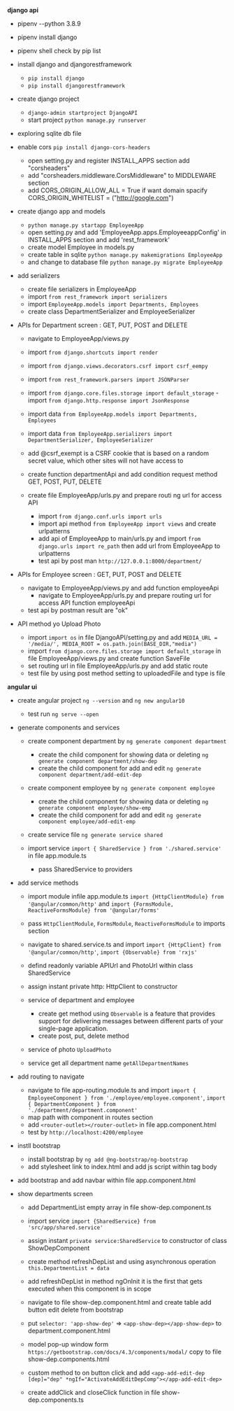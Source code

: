**django api**

- pipenv --python 3.8.9

- pipenv install django

- pipenv shell check by pip list

- install django and djangorestframework

  - `pip install django`
  - `pip install djangorestframework`

- create django project

  - `django-admin startproject DjangoAPI`
  - start project `python manage.py runserver`

- exploring sqlite db file

- enable cors `pip install django-cors-headers`

  - open setting.py and register INSTALL_APPS section add "corsheaders"
  - add "corsheaders.middleware.CorsMiddleware" to MIDDLEWARE section
  - add CORS_ORIGIN_ALLOW_ALL = True if want domain spacify CORS_ORIGIN_WHITELIST = ("http://google.com")

- create django app and models

  - `python manage.py startapp EmployeeApp`
  - open setting.py and add 'EmployeeApp.apps.EmployeeappConfig' in INSTALL_APPS section and add 'rest_framework'
  - create model Employee in models.py
  - create table in sqlite `python manage.py makemigrations EmployeeApp`
  - and change to database file `python manage.py migrate EmployeeApp`

- add serializers

  - create file serializers in EmployeeApp
  - import `from rest_framework import serializers`
  - import `EmployeeApp.models import Departments, Employees`
  - create class DepartmentSerializer and EmployeeSerializer

- APIs for Department screen : GET, PUT, POST and DELETE

  - navigate to EmployeeApp/views.py
  - import `from django.shortcuts import render`
  - import `from django.views.decorators.csrf import csrf_eempy`
  - import `from rest_framework.parsers import JSONParser`
  - import `from django.core.files.storage import default_storage`
    -import `from django.http.response import JsonResponse`

  - import data `from EmployeeApp.models import Departments, Employees`
  - import data `from EmployeeApp.serializers import DepartmentSerializer, EmployeeSerializer`

  - add @csrf_exempt is a CSRF cookie that is based on a random secret value, which other sites will not have access to

  - create function departmentApi and add condition request method GET, POST, PUT, DELETE

  - create file EmployeeApp/urls.py and prepare routi ng url for access API
    - import `from django.conf.urls import urls`
    - import api method `from EmployeeApp import views` and create urlpatterns
    - add api of EmployeeApp to main/urls.py and import `from django.urls import re_path` then add url from EmployeeApp to urlpatterns
    - test api by post man `http://127.0.0.1:8000/department/`

- APIs for Employee screen : GET, PUT, POST and DELETE

  - navigate to EmployeeApp/views.py and add function employeeApi
    - navigate to EmployeeApp/urls.py and prepare routing url for access API function employeeApi
  - test api by postman result are "ok"

- API method yo Upload Photo
  - import `import os` in file DjangoAPI/setting.py and add `MEDIA_URL = '/media/', MEDIA_ROOT = os.path.join(BASE_DIR,"media")`
  - import `from django.core.files.storage import default_storage` in file EmployeeApp/views.py and create function SaveFile
  - set routing url in file EmployeeApp/urls.py and add static route
  - test file by using post method setting to uploadedFile and type is file

**angular ui**

- create angular project `ng --version` and `ng new angular10`

  - test run `ng serve --open`

- generate components and services

  - create component department by `ng generate component department`

    - create the child component for showing data or deleting `ng generate component department/show-dep`
    - create the child component for add and edit `ng generate component department/add-edit-dep`

  - create component employee by `ng generate component employee`

    - create the child component for showing data or deleting `ng generate component employee/show-emp`
    - create the child component for add and edit `ng generate component employee/add-edit-emp`

  - create service file `ng generate service shared`

  - import service `import { SharedService } from './shared.service'` in file app.module.ts
    - pass SharedService to providers

- add service methods

  - import module infile app.module.ts `import {HttpClientModule} from '@angular/common/http'` and `import {FormsModule, ReactiveFormsModule} from '@angular/forms'`
  - pass `HttpClientModule`, `FormsModule`, `ReactiveFormsModule` to imports section
  - navigate to shared.service.ts and import `import {HttpClient} from '@angular/common/http'`, `import {Observable} from 'rxjs'`
  - defind readonly variable APIUrl and PhotoUrl within class SharedService

  - assign instant private http: HttpClient to constructor

  - service of department and employee

    - create get method using `Observable` is a feature that provides support for delivering messages between different parts of your single-page application.
    - create post, put, delete method

  - service of photo `UploadPhoto`
  - service get all department name `getAllDepartmentNames`

- add routing to navigate

  - navigate to file app-routing.module.ts and import `import { EmployeeComponent } from './employee/employee.component'`, `import { DepartmentComponent } from './department/department.component'`
  - map path with component in routes section
  - add `<router-outlet></router-outlet>` in file app.component.html
  - test by `http://localhost:4200/employee`

- instll bootstrap

  - install bootstrap by `ng add @ng-bootstrap/ng-bootstrap`
  - add stylesheet link to index.html and add js script within tag body

- add bootstrap and add navbar within file app.component.html

- show departments screen

  - add DepartmentList empty array in file show-dep.component.ts
  - import service `import {SharedService} from 'src/app/shared.service'`
  - assign instant `private service:SharedService` to constructor of class ShowDepComponent
  - create method refreshDepList and using asynchronous operation `this.DepartmentList = data`
  - add refreshDepList in method ngOnInit it is the first that gets executed when this component is in scope
  - navigate to file show-dep.component.html and create table add button edit delete from bootstrap
  - put `selector: 'app-show-dep'` => `<app-show-dep></app-show-dep>` to department.component.html

  - model pop-up window form `https://getbootstrap.com/docs/4.3/components/modal/` copy to file show-dep.components.html
  - custom method to on button click and add `<app-add-edit-dep [dep]="dep" *ngIf="ActivateAddEditDepComp"></app-add-edit-dep>`
  - create addClick and closeClick function in file show-dep.components.ts
